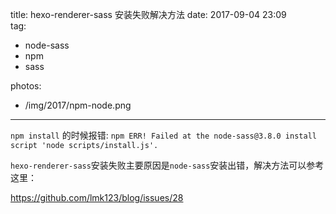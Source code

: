 title: hexo-renderer-sass 安装失败解决方法
date: 2017-09-04 23:09  
tag:
 - node-sass
 - npm
 - sass

photos:
 - /img/2017/npm-node.png 

---

`npm install` 的时候报错: 
`npm ERR! Failed at the node-sass@3.8.0 install script 'node scripts/install.js'.`

<!--more-->
`hexo-renderer-sass`安装失败主要原因是`node-sass`安装出错，解决方法可以参考这里：

https://github.com/lmk123/blog/issues/28